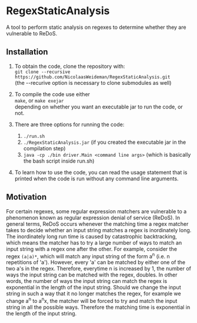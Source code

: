 # RegexStaticAnalysis
A tool to perform static analysis on regexes to determine whether they are vulnerable to ReDoS.

## Installation
1. To obtain the code, clone the repository with:  
   `git clone --recursive https://github.com/NicolaasWeideman/RegexStaticAnalysis.git`  
   (the --recurive option is necessary to clone submodules as well)

2. To compile the code use either  
   `make`, or
   `make exejar`  
   depending on whether you want an executable jar to run the code, or not.  
3. There are three options for running the code:
   1. `./run.sh`
   2. `./RegexStaticAnalysis.jar` (if you created the executable jar in the compilation step)
   3. `java -cp ./bin driver.Main <command line args>` (which is basically the bash script inside run.sh)
4. To learn how to use the code, you can read the usage statement that is printed when the code is run without any command line arguments.


## Motivation
For certain regexes, some regular expression matchers are vulnerable to a phenomenon known as regular expression denial of service (ReDoS).
In general terms, ReDoS occurs whenever the matching time a regex matcher takes to decide whether an input string matches a regex is inordinately long.
The inordinately long run time is caused by catastrophic backtracking, which means the matcher has to try a large number of ways to match an input string with a regex one after the other.
For example, consider the regex `(a|a)*`, which will match any input string of the form a<sup>n</sup> (i.e. n repetitions of 'a').
However, every 'a' can be matched by either one of the two a's in the regex. Therefore, everytime n is increased by 1, the number of ways the input string can be matched with the regex, doubles.
In other words, the number of ways the input string can match the regex is exponential in the length of the input string.
Should we change the input string in such a way that it no longer matches the regex, for example we change a<sup>n</sup> to a<sup>n</sup>x, the matcher will be forced to try and match the input string in all the possible ways.
Therefore the matching time is exponential in the length of the input string.
